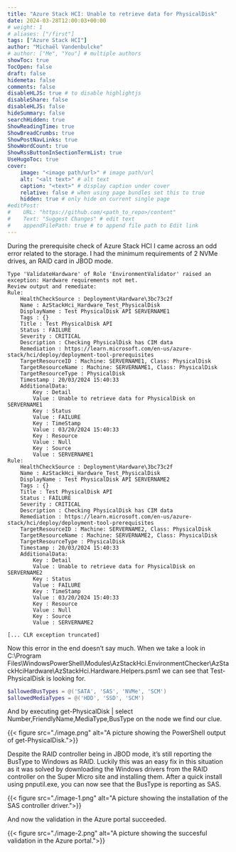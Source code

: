 ```yaml
---
title: "Azure Stack HCI: Unable to retrieve data for PhysicalDisk"
date: 2024-03-28T12:00:03+00:00
# weight: 1
# aliases: ["/first"]
tags: ["Azure Stack HCI"]
author: "Michaël Vandenbulcke"
# author: ["Me", "You"] # multiple authors
showToc: true
TocOpen: false
draft: false
hidemeta: false
comments: false
disableHLJS: true # to disable highlightjs
disableShare: false
disableHLJS: false
hideSummary: false
searchHidden: true
ShowReadingTime: true
ShowBreadCrumbs: true
ShowPostNavLinks: true
ShowWordCount: true
ShowRssButtonInSectionTermList: true
UseHugoToc: true
cover:
    image: "<image path/url>" # image path/url
    alt: "<alt text>" # alt text
    caption: "<text>" # display caption under cover
    relative: false # when using page bundles set this to true
    hidden: true # only hide on current single page
#editPost:
#    URL: "https://github.com/<path_to_repo>/content"
#    Text: "Suggest Changes" # edit text
#    appendFilePath: true # to append file path to Edit link
---
```

During the prerequisite check of Azure Stack HCI I came across an odd error related to the storage. I had the minimum requirements of 2 NVMe drives, an RAID card in JBOD mode.

```
Type 'ValidateHardware' of Role 'EnvironmentValidator' raised an exception: Hardware requirements not met.
Review output and remediate:
Rule:
    HealthCheckSource : Deployment\Hardware\3bc73c2f
    Name : AzStackHci_Hardware_Test_PhysicalDisk
    DisplayName : Test PhysicalDisk API SERVERNAME1
    Tags : {}
    Title : Test PhysicalDisk API
    Status : FAILURE
    Severity : CRITICAL
    Description : Checking PhysicalDisk has CIM data
    Remediation : https://learn.microsoft.com/en-us/azure-stack/hci/deploy/deployment-tool-prerequisites
    TargetResourceID : Machine: SERVERNAME1, Class: PhysicalDisk
    TargetResourceName : Machine: SERVERNAME1, Class: PhysicalDisk
    TargetResourceType : PhysicalDisk
    Timestamp : 20/03/2024 15:40:33
    AdditionalData:
        Key : Detail
        Value : Unable to retrieve data for PhysicalDisk on SERVERNAME1
        Key : Status
        Value : FAILURE
        Key : TimeStamp
        Value : 03/20/2024 15:40:33
        Key : Resource
        Value : Null
        Key : Source
        Value : SERVERNAME1 
Rule:
    HealthCheckSource : Deployment\Hardware\3bc73c2f
    Name : AzStackHci_Hardware_Test_PhysicalDisk
    DisplayName : Test PhysicalDisk API SERVERNAME2
    Tags : {}
    Title : Test PhysicalDisk API
    Status : FAILURE
    Severity : CRITICAL
    Description : Checking PhysicalDisk has CIM data
    Remediation : https://learn.microsoft.com/en-us/azure-stack/hci/deploy/deployment-tool-prerequisites
    TargetResourceID : Machine: SERVERNAME2, Class: PhysicalDisk
    TargetResourceName : Machine: SERVERNAME2, Class: PhysicalDisk
    TargetResourceType : PhysicalDisk
    Timestamp : 20/03/2024 15:40:33
    AdditionalData:
        Key : Detail
        Value : Unable to retrieve data for PhysicalDisk on SERVERNAME2
        Key : Status
        Value : FAILURE
        Key : TimeStamp
        Value : 03/20/2024 15:40:33
        Key : Resource
        Value : Null
        Key : Source
        Value : SERVERNAME2 
    
[... CLR exception truncated]
```

Now this error in the end doesn’t say much. When we take a look in C:\Program Files\WindowsPowerShell\Modules\AzStackHci.EnvironmentChecker\AzStackHciHardware\AzStackHci.Hardware.Helpers.psm1 we can see that Test-PhysicalDisk is looking for.

```PowerShell
$allowedBusTypes = @('SATA', 'SAS', 'NVMe', 'SCM')
$allowedMediaTypes = @('HDD', 'SSD', 'SCM')
```

And by executing get-PhysicalDisk | select Number,FriendlyName,MediaType,BusType on the node we find our clue.

{{< figure src="./image.png" alt="A picture showing the PowerShell output of get-PhysicalDisk.">}}

Despite the RAID controller being in JBOD mode, it’s still reporting the BusType to Windows as RAID. Luckily this was an easy fix in this situation as it was solved by downloading the Windows drivers from the RAID controller on the Super Micro site and installing them. After a quick install using pnputil.exe, you can now see that the BusType is reporting as SAS.

{{< figure src="./image-1.png" alt="A picture showing the installation of the SAS controller driver.">}}

And now the validation in the Azure portal succeeded.

{{< figure src="./image-2.png" alt="A picture showing the succesful validation in the Azure portal.">}}